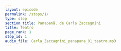 ```yaml
---
layout: episode
permalink: /stops/1/
type: stop
section_title: Panapanã, de Carla Zaccagnini
title: Teatro
page_rank: 1
stop_id: 1
audio_file: Carla_Zaccagnini_panapana_01_teatro.mp3
---
```

